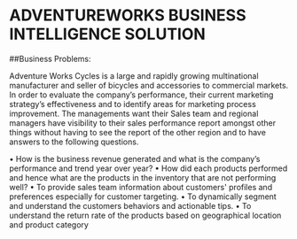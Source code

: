 # ADVENTUREWORKS BUSINESS INTELLIGENCE SOLUTION

##Business Problems:

   Adventure Works Cycles is a large and rapidly growing multinational manufacturer and seller of bicycles and 
accessories to commercial markets. In order to evaluate the company’s performance, their current marketing 
strategy’s effectiveness and to identify areas for marketing process improvement. The managements want their
Sales team and regional managers have visibility to their sales performance report amongst other things without 
having to see the report of the other region and to have answers to the following questions.

• How is the business revenue generated and what is the company’s performance and trend year over 
year?
• How did each products performed and hence what are the products in the inventory that are not 
performing well?
• To provide sales team information about customers' profiles and preferences especially for customer 
targeting.
• To dynamically segment and understand the customers behaviors and actionable tips.
• To understand the return rate of the products based on geographical location and product category




